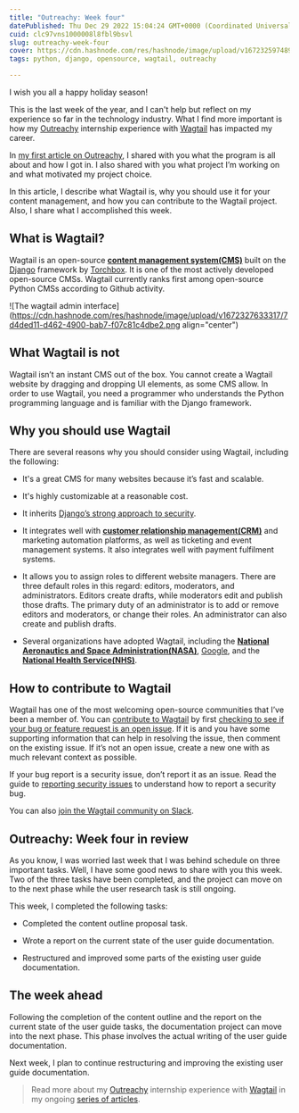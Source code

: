 ```yaml
---
title: "Outreachy: Week four"
datePublished: Thu Dec 29 2022 15:04:24 GMT+0000 (Coordinated Universal Time)
cuid: clc97vns1000008l8fbl9bsvl
slug: outreachy-week-four
cover: https://cdn.hashnode.com/res/hashnode/image/upload/v1672325974892/61636db9-2a8d-4307-b83a-e6fe2f02ba4d.png
tags: python, django, opensource, wagtail, outreachy

---
```


I wish you all a happy holiday season!

This is the last week of the year, and I can't help but reflect on my experience so far in the technology industry. What I find more important is how my [Outreachy](https://www.outreachy.org) internship experience with [Wagtail](https://wagtail.org) has impacted my career.

In [my first article on Outreachy](https://activuscode.hashnode.dev/outreachy-the-contribution-period), I shared with you what the program is all about and how I got in. I also shared with you what project I’m working on and what motivated my project choice.

In this article, I describe what Wagtail is, why you should use it for your content management, and how you can contribute to the Wagtail project. Also, I share what I accomplished this week.

## What is Wagtail?

Wagtail is an open-source [**content management system(CMS)**](https://en.wikipedia.org/wiki/Content_management_system) built on the [Django](https://www.django-cms.org) framework by [Torchbox](https://torchbox.com). It is one of the most actively developed open-source CMSs. Wagtail currently ranks first among open-source Python CMSs according to Github activity.

![The wagtail admin interface](https://cdn.hashnode.com/res/hashnode/image/upload/v1672327633317/7d4ded11-d462-4900-bab7-f07c81c4dbe2.png align="center")

## What Wagtail is not

Wagtail isn’t an instant CMS out of the box. You cannot create a Wagtail website by dragging and dropping UI elements, as some CMS allow. In order to use Wagtail, you need a programmer who understands the Python programming language and is familiar with the Django framework.

## Why you should use Wagtail

There are several reasons why you should consider using Wagtail, including the following:

* It's a great CMS for many websites because it’s fast and scalable.
    
* It's highly customizable at a reasonable cost.
    
* It inherits [Django’s strong approach to security](https://docs.djangoproject.com/en/stable/topics/security/).
    
* It integrates well with [**customer relationship management(CRM)**](https://en.wikipedia.org/wiki/Customer_relationship_management) and marketing automation platforms, as well as ticketing and event management systems. It also integrates well with payment fulfilment systems.
    
* It allows you to assign roles to different website managers. There are three default roles in this regard: editors, moderators, and administrators. Editors create drafts, while moderators edit and publish those drafts. The primary duty of an administrator is to add or remove editors and moderators, or change their roles. An administrator can also create and publish drafts.
    
* Several organizations have adopted Wagtail, including the [**National Aeronautics and Space Administration(NASA)**](http://www.nasa.gov), [Google](https://en.wikipedia.org/wiki/Google), and the [**National Health Service(NHS)**](http://www.nhs.uk).
    

## How to contribute to Wagtail

Wagtail has one of the most welcoming open-source communities that I’ve been a member of. You can [contribute to Wagtail](https://docs.wagtail.org/en/stable/contributing/index.html) by first [checking to see if your bug or feature request is an open issue](http://github.com/wagtail/wagtail/issues). If it is and you have some supporting information that can help in resolving the issue, then comment on the existing issue. If it’s not an open issue, create a new one with as much relevant context as possible.

If your bug report is a security issue, don’t report it as an issue. Read the guide to [reporting security issues](https://docs.wagtail.org/en/stable/contributing/security.html) to understand how to report a security bug.

You can also [join the Wagtail community on Slack](https://wagtail.org/slack).

## Outreachy: Week four in review

As you know, I was worried last week that I was behind schedule on three important tasks. Well, I have some good news to share with you this week. Two of the three tasks have been completed, and the project can move on to the next phase while the user research task is still ongoing.

This week, I completed the following tasks:

* Completed the content outline proposal task.
    
* Wrote a report on the current state of the user guide documentation.
    
* Restructured and improved some parts of the existing user guide documentation.
    

## The week ahead

Following the completion of the content outline and the report on the current state of the user guide tasks, the documentation project can move into the next phase. This phase involves the actual writing of the user guide documentation.

Next week, I plan to continue restructuring and improving the existing user guide documentation.

> Read more about my [Outreachy](https://www.outreachy.org/) internship experience with [Wagtail](https://wagtail.org/) in my ongoing [series of articles](https://activuscode.hashnode.dev/).
